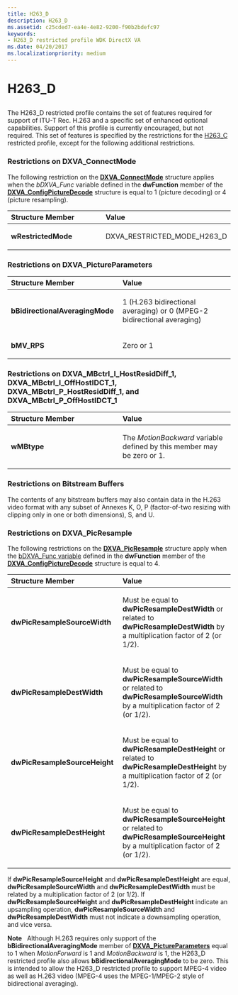 ```yaml
---
title: H263_D
description: H263_D
ms.assetid: c25cded7-ea4e-4e82-9200-f90b2bdefc97
keywords:
- H263_D restricted profile WDK DirectX VA
ms.date: 04/20/2017
ms.localizationpriority: medium
---
```


# H263\_D


## <span id="ddk_h263_d_gg"></span><span id="DDK_H263_D_GG"></span>


The H263\_D restricted profile contains the set of features required for support of ITU-T Rec. H.263 and a specific set of enhanced optional capabilities. Support of this profile is currently encouraged, but not required. This set of features is specified by the restrictions for the [H263\_C](h263-c.md) restricted profile, except for the following additional restrictions.

### <span id="Restrictions_on_DXVA_ConnectMode"></span><span id="restrictions_on_dxva_connectmode"></span><span id="RESTRICTIONS_ON_DXVA_CONNECTMODE"></span>Restrictions on DXVA\_ConnectMode

The following restriction on the [**DXVA\_ConnectMode**](https://docs.microsoft.com/windows-hardware/drivers/ddi/dxva/ns-dxva-_dxva_connectmode) structure applies when the *bDXVA\_Func* variable defined in the **dwFunction** member of the [**DXVA\_ConfigPictureDecode**](https://docs.microsoft.com/windows-hardware/drivers/ddi/dxva/ns-dxva-_dxva_configpicturedecode) structure is equal to 1 (picture decoding) or 4 (picture resampling).

<table>
<colgroup>
<col width="50%" />
<col width="50%" />
</colgroup>
<thead>
<tr class="header">
<th align="left">Structure Member</th>
<th align="left">Value</th>
</tr>
</thead>
<tbody>
<tr class="odd">
<td align="left"><p><strong>wRestrictedMode</strong></p></td>
<td align="left"><p>DXVA_RESTRICTED_MODE_H263_D</p></td>
</tr>
</tbody>
</table>

 

### <span id="Restrictions_on_DXVA_PictureParameters"></span><span id="restrictions_on_dxva_pictureparameters"></span><span id="RESTRICTIONS_ON_DXVA_PICTUREPARAMETERS"></span>Restrictions on DXVA\_PictureParameters

<table>
<colgroup>
<col width="50%" />
<col width="50%" />
</colgroup>
<thead>
<tr class="header">
<th align="left">Structure Member</th>
<th align="left">Value</th>
</tr>
</thead>
<tbody>
<tr class="odd">
<td align="left"><p><strong>bBidirectionalAveragingMode</strong></p></td>
<td align="left"><p>1 (H.263 bidirectional averaging) or 0 (MPEG-2 bidirectional averaging)</p></td>
</tr>
<tr class="even">
<td align="left"><p><strong>bMV_RPS</strong></p></td>
<td align="left"><p>Zero or 1</p></td>
</tr>
</tbody>
</table>

 

### <span id="Restrictions_on_DXVA_MBctrl_I_HostResidDiff_1__DXVA_MBctrl_I_OffHostIDCT_1__DXVA_MBctrl_P_HostResidDiff_1__and_DXVA_MBctrl_P_OffHostIDCT_1"></span><span id="restrictions_on_dxva_mbctrl_i_hostresiddiff_1__dxva_mbctrl_i_offhostidct_1__dxva_mbctrl_p_hostresiddiff_1__and_dxva_mbctrl_p_offhostidct_1"></span><span id="RESTRICTIONS_ON_DXVA_MBCTRL_I_HOSTRESIDDIFF_1__DXVA_MBCTRL_I_OFFHOSTIDCT_1__DXVA_MBCTRL_P_HOSTRESIDDIFF_1__AND_DXVA_MBCTRL_P_OFFHOSTIDCT_1"></span>Restrictions on DXVA\_MBctrl\_I\_HostResidDiff\_1, DXVA\_MBctrl\_I\_OffHostIDCT\_1, DXVA\_MBctrl\_P\_HostResidDiff\_1, and DXVA\_MBctrl\_P\_OffHostIDCT\_1

<table>
<colgroup>
<col width="50%" />
<col width="50%" />
</colgroup>
<thead>
<tr class="header">
<th align="left">Structure Member</th>
<th align="left">Value</th>
</tr>
</thead>
<tbody>
<tr class="odd">
<td align="left"><p><strong>wMBtype</strong></p></td>
<td align="left"><p>The <em>MotionBackward</em> variable defined by this member may be zero or 1.</p></td>
</tr>
</tbody>
</table>

 

### <span id="Restrictions_on_Bitstream_Buffers"></span><span id="restrictions_on_bitstream_buffers"></span><span id="RESTRICTIONS_ON_BITSTREAM_BUFFERS"></span>Restrictions on Bitstream Buffers

The contents of any bitstream buffers may also contain data in the H.263 video format with any subset of Annexes K, O, P (factor-of-two resizing with clipping only in one or both dimensions), S, and U.

### <span id="Restrictions_on_DXVA_PicResample"></span><span id="restrictions_on_dxva_picresample"></span><span id="RESTRICTIONS_ON_DXVA_PICRESAMPLE"></span>Restrictions on DXVA\_PicResample

The following restrictions on the [**DXVA\_PicResample**](https://docs.microsoft.com/windows-hardware/drivers/ddi/dxva/ns-dxva-_dxva_picresample) structure apply when the [bDXVA\_Func variable](bdxva-func-variable.md) defined in the **dwFunction** member of the [**DXVA\_ConfigPictureDecode**](https://docs.microsoft.com/windows-hardware/drivers/ddi/dxva/ns-dxva-_dxva_configpicturedecode) structure is equal to 4.

<table>
<colgroup>
<col width="50%" />
<col width="50%" />
</colgroup>
<thead>
<tr class="header">
<th align="left">Structure Member</th>
<th align="left">Value</th>
</tr>
</thead>
<tbody>
<tr class="odd">
<td align="left"><p><strong>dwPicResampleSourceWidth</strong></p></td>
<td align="left"><p>Must be equal to <strong>dwPicResampleDestWidth</strong> or related to <strong>dwPicResampleDestWidth</strong> by a multiplication factor of 2 (or 1/2).</p></td>
</tr>
<tr class="even">
<td align="left"><p><strong>dwPicResampleDestWidth</strong></p></td>
<td align="left"><p>Must be equal to <strong>dwPicResampleSourceWidth</strong> or related to <strong>dwPicResampleSourceWidth</strong> by a multiplication factor of 2 (or 1/2).</p></td>
</tr>
<tr class="odd">
<td align="left"><p><strong>dwPicResampleSourceHeight</strong></p></td>
<td align="left"><p>Must be equal to <strong>dwPicResampleDestHeight</strong> or related to <strong>dwPicResampleDestHeight</strong> by a multiplication factor of 2 (or 1/2).</p></td>
</tr>
<tr class="even">
<td align="left"><p><strong>dwPicResampleDestHeight</strong></p></td>
<td align="left"><p>Must be equal to <strong>dwPicResampleSourceHeight</strong> or related to <strong>dwPicResampleSourceHeight</strong> by a multiplication factor of 2 (or 1/2).</p></td>
</tr>
</tbody>
</table>

 

If **dwPicResampleSourceHeight** and **dwPicResampleDestHeight** are equal, **dwPicResampleSourceWidth** and **dwPicResampleDestWidth** must be related by a multiplication factor of 2 (or 1/2). If **dwPicResampleSourceHeight** and **dwPicResampleDestHeight** indicate an upsampling operation, **dwPicResampleSourceWidth** and **dwPicResampleDestWidth** must not indicate a downsampling operation, and vice versa.

**Note**   Although H.263 requires only support of the **bBidirectionalAveragingMode** member of [**DXVA\_PictureParameters**](https://docs.microsoft.com/windows-hardware/drivers/ddi/dxva/ns-dxva-_dxva_pictureparameters) equal to 1 when *MotionForward* is 1 and *MotionBackward* is 1, the H263\_D restricted profile also allows **bBidirectionalAveragingMode** to be zero. This is intended to allow the H263\_D restricted profile to support MPEG-4 video as well as H.263 video (MPEG-4 uses the MPEG-1/MPEG-2 style of bidirectional averaging).

 

 

 






